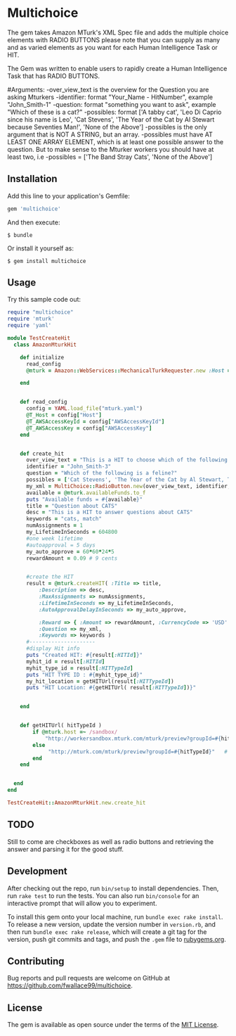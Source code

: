 # Multichoice

The gem takes Amazon MTurk's XML Spec file and adds the multiple choice elements with RADIO BUTTONS
please note that you can supply as many and as varied elements as you want
for each Human Intelligence Task or HIT.

The Gem was written to enable users to rapidly create a Human Intelligence Task that has RADIO BUTTONS.

#Arguments:
-over_view_text is the overview for the Question you are asking Mturkers
-identifier: format "Your_Name - HitNumber", example "John_Smith-1"
-question: format "something you want to ask", example "Which of these is a cat?"
-possibles: format ['A tabby cat', 'Leo Di Caprio since his name is Leo', 'Cat Stevens', 'The Year of the Cat by Al Stewart because Seventies Man!', 'None of the Above']
-possibles is the only argument that is NOT A STRING, but an array.
-possibles must have AT LEAST ONE ARRAY ELEMENT, which is at least one possible answer to the question. But to make sense to the Mturker workers you should have at least two, i.e
-possibles = ['The Band Stray Cats', 'None of the Above']

## Installation

Add this line to your application's Gemfile:

```ruby
gem 'multichoice'
```

And then execute:

    $ bundle

Or install it yourself as:

    $ gem install multichoice

## Usage
Try this sample code out:

```ruby
require "multichoice"
require 'mturk'
require 'yaml'

module TestCreateHit
  class AmazonMturkHit

    def initialize
      read_config
      @mturk = Amazon::WebServices::MechanicalTurkRequester.new :Host => @T_Host, :AWSAccessKeyId => @T_AWSAccessKeyId, :AWSAccessKey => @T_AWSAccessKey

    end


    def read_config
      config = YAML.load_file("mturk.yaml")
      @T_Host = config["Host"]
      @T_AWSAccessKeyId = config["AWSAccessKeyId"]
      @T_AWSAccessKey = config["AWSAccessKey"]
    end


    def create_hit
      over_view_text = "This is a HIT to choose which of the following is a cat"
      identifier = "John_Smith-3"
      question = "Which of the following is a feline?"
      possibles = ['Cat Stevens', 'The Year of the Cat by Al Stewart, The Seventies Man', 'Leo DiCaprio because his name is Leo', 'a tabby cat', 'None of the Above, they are all wrong']
      my_xml = MultiChoice::RadioButton.new(over_view_text, identifier, question, possibles).execute
      available = @mturk.availableFunds.to_f
      puts "Available funds = #{available}"
      title = "Question about CATS"
      desc = "This is a HIT to answer questions about CATS"
      keywords = "cats, match"
      numAssignments = 1
      my_LifetimeInSeconds = 604800
      #one week lifetime
      #autoapproval = 5 days
      my_auto_approve = 60*60*24*5
      rewardAmount = 0.09 # 9 cents


      #create the HIT
      result = @mturk.createHIT( :Title => title,
          :Description => desc,
          :MaxAssignments => numAssignments,
          :LifetimeInSeconds => my_LifetimeInSeconds,
          :AutoApprovalDelayInSeconds => my_auto_approve,

          :Reward => { :Amount => rewardAmount, :CurrencyCode => 'USD' },
          :Question => my_xml,
          :Keywords => keywords )
      #---------------------
      #display Hit info
      puts "Created HIT: #{result[:HITId]}"
      myhit_id = result[:HITId]
      myhit_type_id = result[:HITTypeId]
      puts "HIT TYPE ID : #{myhit_type_id}"
      my_hit_location = getHITUrl(result[:HITTypeId])
      puts "HIT Location: #{getHITUrl( result[:HITTypeId])}"


    end


    def getHITUrl( hitTypeId )
        if @mturk.host =~ /sandbox/
            "http://workersandbox.mturk.com/mturk/preview?groupId=#{hitTypeId}"   # Sandbox Url
        else
             "http://mturk.com/mturk/preview?groupId=#{hitTypeId}"   # Production Url
        end
    end


  end
end

TestCreateHit::AmazonMturkHit.new.create_hit
```

## TODO

Still to come are checkboxes as well as radio buttons and retrieving the answer and parsing it for the good stuff. 

## Development

After checking out the repo, run `bin/setup` to install dependencies. Then, run `rake test` to run the tests. You can also run `bin/console` for an interactive prompt that will allow you to experiment.

To install this gem onto your local machine, run `bundle exec rake install`. To release a new version, update the version number in `version.rb`, and then run `bundle exec rake release`, which will create a git tag for the version, push git commits and tags, and push the `.gem` file to [rubygems.org](https://rubygems.org).

## Contributing

Bug reports and pull requests are welcome on GitHub at https://github.com/fwallace99/multichoice.


## License

The gem is available as open source under the terms of the [MIT License](http://opensource.org/licenses/MIT).
